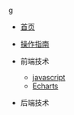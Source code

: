 <!-- docs/_sidebar.md -->
g
* [首页](/)
* [操作指南](guide)

* 前端技术
    * [javascript](web/JS/)
    * [Echarts](web/Echarts/)



* 后端技术